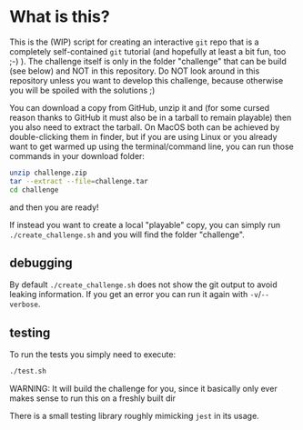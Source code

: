 # What is this?

This is the (WIP) script for creating an interactive `git` repo that is a completely self-contained `git` tutorial (and hopefully at least a bit fun, too ;-) ).
The challenge itself is only in the folder "challenge" that can be build (see below) and NOT in this repository. Do NOT look around in this repository unless you want to develop this challenge, because otherwise you will be spoiled with the solutions ;)

You can download a copy from GitHub, unzip it and (for some cursed reason thanks to GitHub it must also be in a tarball to remain playable) then you also need to extract the tarball.
On MacOS both can be achieved by double-clicking them in finder, but if you are using Linux or you already want to get warmed up using the terminal/command line, you can run those commands in your download folder:
```sh
unzip challenge.zip
tar --extract --file=challenge.tar
cd challenge
```
and then you are ready!

If instead you want to create a local "playable" copy, you can simply run `./create_challenge.sh` and you will find the folder "challenge".

## debugging

By default `./create_challenge.sh` does not show the git output to avoid leaking information. If you get an error you can run it again with `-v`/`--verbose`.

## testing

To run the tests you simply need to execute:
```sh
./test.sh
```
WARNING: It will build the challenge for you, since it basically only ever makes sense to run this on a freshly built dir

There is a small testing library roughly mimicking `jest` in its usage.
